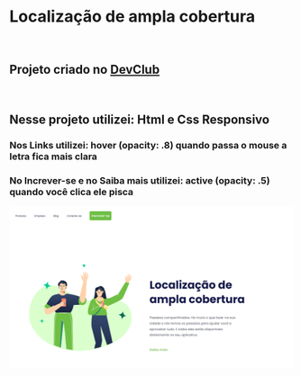<h1>Localização de ampla cobertura</h1>
<br>
<h2>Projeto criado no <a href="https://rodolfomori.com.br/devclub-/">DevClub</a></h2>
<br>
<h2>Nesse projeto utilizei: Html e Css Responsivo</h2>
<h3>Nos Links utilizei: hover (opacity: .8) quando passa o mouse a letra fica mais clara</h3>
<h3> No Increver-se e no Saiba mais utilizei: active (opacity: .5) quando você clica ele pisca</h3>
<img src="https://github.com/ricardotramiro/Localiza/blob/main/Captura%20de%20tela%202025-02-24%20164152.png?raw=true">
